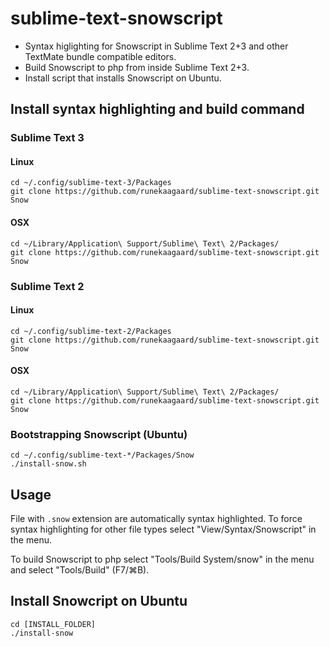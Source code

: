 sublime-text-snowscript
=======================

- Syntax higlighting for Snowscript in Sublime Text 2+3 and other TextMate 
  bundle compatible editors.
- Build Snowscript to php from inside Sublime Text 2+3.
- Install script that installs Snowscript on Ubuntu.

## Install syntax highlighting and build command

### Sublime Text 3

#### Linux

```shell
cd ~/.config/sublime-text-3/Packages
git clone https://github.com/runekaagaard/sublime-text-snowscript.git Snow
```

#### OSX

```shell
cd ~/Library/Application\ Support/Sublime\ Text\ 2/Packages/
git clone https://github.com/runekaagaard/sublime-text-snowscript.git Snow
```

### Sublime Text 2

#### Linux

```shell
cd ~/.config/sublime-text-2/Packages
git clone https://github.com/runekaagaard/sublime-text-snowscript.git Snow
```

#### OSX

```shell
cd ~/Library/Application\ Support/Sublime\ Text\ 2/Packages/
git clone https://github.com/runekaagaard/sublime-text-snowscript.git Snow
```

### Bootstrapping Snowscript (Ubuntu)

```shell
cd ~/.config/sublime-text-*/Packages/Snow
./install-snow.sh
```

## Usage

File with ```.snow``` extension are automatically syntax highlighted. To force
syntax highlighting for other file types select "View/Syntax/Snowscript" in
the menu. 

To build Snowscript to php select "Tools/Build System/snow" in the menu and
select "Tools/Build" (F7/⌘B).

## Install Snowcript on Ubuntu

```shell
cd [INSTALL_FOLDER]
./install-snow
```
